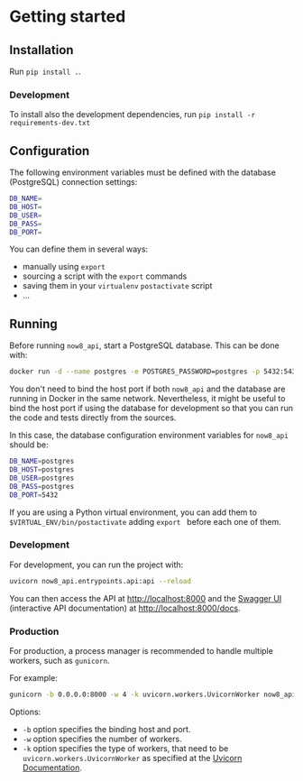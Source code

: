 # Getting started

## Installation

Run `pip install .`.

### Development

To install also the development dependencies, run
`pip install -r requirements-dev.txt`

## Configuration

The following environment variables must be defined with the database
(PostgreSQL) connection settings:

```bash
DB_NAME=
DB_HOST=
DB_USER=
DB_PASS=
DB_PORT=
```

You can define them in several ways:

  * manually using `export`
  * sourcing a script with the `export` commands
  * saving them in your `virtualenv` `postactivate` script
  * ...

## Running

Before running `now8_api`, start a PostgreSQL database. This can be done
with:

```bash
docker run -d --name postgres -e POSTGRES_PASSWORD=postgres -p 5432:5432 postgres:alpine
```

You don't need to bind the host port if both `now8_api` and the database
are running in Docker in the same network. Nevertheless, it might be
useful to bind the host port if using the database for development
so that you can run the code and tests directly from the sources.

In this case, the database configuration environment variables for
`now8_api` should be:

```bash
DB_NAME=postgres
DB_HOST=postgres
DB_USER=postgres
DB_PASS=postgres
DB_PORT=5432
```

If you are using a Python virtual environment, you can add them to
`$VIRTUAL_ENV/bin/postactivate` adding `export ` before each one of them.

### Development

For development, you can run the project with:

```bash
uvicorn now8_api.entrypoints.api:api --reload
```

You can then access the API at <http://localhost:8000> and the [Swagger UI](https://swagger.io/tools/swagger-ui/) (interactive API documentation) at <http://localhost:8000/docs>.

### Production

For production, a process manager is recommended to handle multiple
workers, such as `gunicorn`.

For example:

```bash
gunicorn -b 0.0.0.0:8000 -w 4 -k uvicorn.workers.UvicornWorker now8_api.entrypoints.api:api
```

Options:

* `-b` option specifies the binding host and port.
* `-w` option specifies the number of workers.
* `-k` option specifies the type of workers, that need to be `uvicorn.workers.UvicornWorker` as specified at the [Uvicorn Documentation](https://www.uvicorn.org/deployment/).
